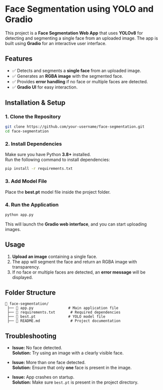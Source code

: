 # Face Segmentation using YOLO and Gradio

This project is a **Face Segmentation Web App** that uses **YOLOv8** for detecting and segmenting a single face from an uploaded image. The app is built using **Gradio** for an interactive user interface.

## Features
- ✅ Detects and segments a **single face** from an uploaded image.
- ✅ Generates an **RGBA image** with the segmented face.
- ✅ Provides **error handling** if no face or multiple faces are detected.
- ✅ **Gradio UI** for easy interaction.

## Installation & Setup

### 1. Clone the Repository
```sh
git clone https://github.com/your-username/face-segmentation.git
cd face-segmentation
```

### 2. Install Dependencies
Make sure you have Python **3.8+** installed.  
Run the following command to install dependencies:
```sh
pip install -r requirements.txt
```

### 3. Add Model File
Place the **best.pt** model file inside the project folder.

### 4. Run the Application
```sh
python app.py
```
This will launch the **Gradio web interface**, and you can start uploading images.

## Usage
1. **Upload an image** containing a single face.
2. The app will segment the face and return an RGBA image with transparency.
3. If no face or multiple faces are detected, an **error message** will be displayed.

## Folder Structure
```
📂 face-segmentation/
 ├── 📜 app.py                # Main application file
 ├── 📜 requirements.txt       # Required dependencies
 ├── 📜 best.pt               # YOLO model file
 ├── 📜 README.md              # Project documentation
```

## Troubleshooting
- **Issue:** No face detected.  
  **Solution:** Try using an image with a clearly visible face.  

- **Issue:** More than one face detected.  
  **Solution:** Ensure that only **one** face is present in the image.  

- **Issue:** App crashes on startup.  
  **Solution:** Make sure `best.pt` is present in the project directory.

